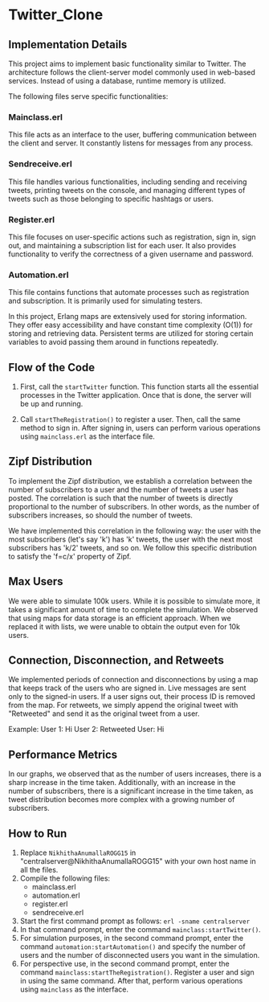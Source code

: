 # Twitter_Clone
                           

## Implementation Details

This project aims to implement basic functionality similar to Twitter. The architecture follows the client-server model commonly used in web-based services. Instead of using a database, runtime memory is utilized.

The following files serve specific functionalities:

### Mainclass.erl
This file acts as an interface to the user, buffering communication between the client and server. It constantly listens for messages from any process.

### Sendreceive.erl
This file handles various functionalities, including sending and receiving tweets, printing tweets on the console, and managing different types of tweets such as those belonging to specific hashtags or users.

### Register.erl
This file focuses on user-specific actions such as registration, sign in, sign out, and maintaining a subscription list for each user. It also provides functionality to verify the correctness of a given username and password.

### Automation.erl
This file contains functions that automate processes such as registration and subscription. It is primarily used for simulating testers.

In this project, Erlang maps are extensively used for storing information. They offer easy accessibility and have constant time complexity (O(1)) for storing and retrieving data. Persistent terms are utilized for storing certain variables to avoid passing them around in functions repeatedly.

## Flow of the Code

1. First, call the `startTwitter` function. This function starts all the essential processes in the Twitter application. Once that is done, the server will be up and running.

2. Call `startTheRegistration()` to register a user. Then, call the same method to sign in. After signing in, users can perform various operations using `mainclass.erl` as the interface file.

## Zipf Distribution

To implement the Zipf distribution, we establish a correlation between the number of subscribers to a user and the number of tweets a user has posted. The correlation is such that the number of tweets is directly proportional to the number of subscribers. In other words, as the number of subscribers increases, so should the number of tweets.

We have implemented this correlation in the following way: the user with the most subscribers (let's say 'k') has 'k' tweets, the user with the next most subscribers has 'k/2' tweets, and so on. We follow this specific distribution to satisfy the 'f=c/x' property of Zipf.

## Max Users

We were able to simulate 100k users. While it is possible to simulate more, it takes a significant amount of time to complete the simulation. We observed that using maps for data storage is an efficient approach. When we replaced it with lists, we were unable to obtain the output even for 10k users.

## Connection, Disconnection, and Retweets

We implemented periods of connection and disconnections by using a map that keeps track of the users who are signed in. Live messages are sent only to the signed-in users. If a user signs out, their process ID is removed from the map. For retweets, we simply append the original tweet with "Retweeted" and send it as the original tweet from a user.

Example:
User 1: Hi
User 2: Retweeted User: Hi

## Performance Metrics

In our graphs, we observed that as the number of users increases, there is a sharp increase in the time taken. Additionally, with an increase in the number of subscribers, there is a significant increase in the time taken, as tweet distribution becomes more complex with a growing number of subscribers.

## How to Run

1. Replace `NikhithaAnumallaROGG15` in "centralserver@NikhithaAnumallaROGG15" with your own host name in all the files.
2. Compile the following files:
   - mainclass.erl
   - automation.erl
   - register.erl
   - sendreceive.erl
3. Start the first command prompt as follows: `erl -sname centralserver`
4. In that command prompt, enter the command `mainclass:startTwitter()`.
5. For simulation purposes, in the second command prompt, enter the command `automation:startAutomation()` and specify the number of users and the number of disconnected users you want in the simulation.
6. For perspective use, in the second command prompt, enter the command `mainclass:startTheRegistration()`. Register a user and sign in using the same command. After that, perform various operations using `mainclass` as the interface.


